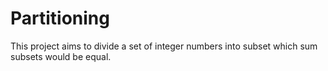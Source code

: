 # Partitioning
This project aims to divide a set of integer numbers into subset which sum subsets would be equal.
